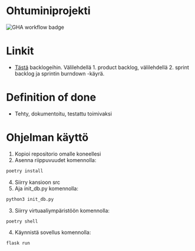 # Ohtuminiprojekti

![GHA workflow badge](https://github.com/jyrikangas/ohtuminiprojekti/workflows/CI/badge.svg)

# Linkit 

- [Tästä](https://helsinkifi-my.sharepoint.com/:x:/g/personal/kajy_ad_helsinki_fi/Ef1LbjVAhbtOkqyw6ePnJrQBQsuSYnmgXV5_LpB7lgaqeA?e=40hfPr) backlogeihin. Välilehdellä 1. product backlog, välilehdellä 2. sprint backlog ja sprintin burndown -käyrä.

# Definition of done

- Tehty, dokumentoitu, testattu toimivaksi

# Ohjelman käyttö

  1. Kopioi repositorio omalle koneellesi
  2. Asenna riippuvuudet komennolla:
  ```bash
  poetry install
  ``` 
  4. Siirry kansioon src
  5. Aja init_db.py komennolla:
  ```bash
  python3 init_db.py
  ```
  3. Siirry virtuaaliympäristöön komennolla:
  ```bash
  poetry shell
  ```
  4. Käynnistä sovellus komennolla:
  ```bash
  flask run
  ```
        
